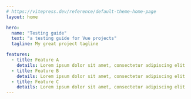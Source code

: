 ```yaml
---
# https://vitepress.dev/reference/default-theme-home-page
layout: home

hero:
  name: "Testing guide"
  text: "a testing guide for Vue projects"
  tagline: My great project tagline

features:
  - title: Feature A
    details: Lorem ipsum dolor sit amet, consectetur adipiscing elit
  - title: Feature B
    details: Lorem ipsum dolor sit amet, consectetur adipiscing elit
  - title: Feature C
    details: Lorem ipsum dolor sit amet, consectetur adipiscing elit
---
```


